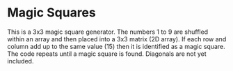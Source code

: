 # Magic Squares
This is a 3x3 magic square generator.
The numbers 1 to 9 are shuffled within an array and then placed into a 3x3 matrix (2D array).
If each row and column add up to the same value (15) then it is identified as a magic square.
The code repeats until a magic square is found.
Diagonals are not yet included.
